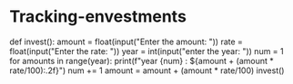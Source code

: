 # Tracking-envestments
def invest():
    amount = float(input("Enter the amount: "))
    rate = float(input("Enter the rate: "))
    year = int(input("enter the year: "))
    num = 1
    for amounts in range(year):
        print(f"year {num} : ${amount + (amount * rate/100):.2f}")
        num += 1
        amount = amount + (amount * rate/100)
invest()
